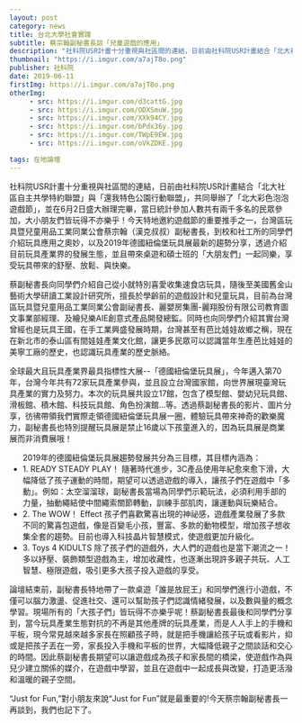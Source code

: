 ```yaml
---
layout: post
category: news
title: 台北大學社會實踐
subtitle: 蔡宗翰副秘書長談「兒童遊戲的應用」
description: "社科院USR計畫十分重視與社區間的連結，日前由社科院USR計畫結合「北大社區自主共學特約聯盟」與「還我特色公園行動聯盟」，共同舉辦了「北大彩色泡泡遊戲節」，並在6月2日盛大辦理完畢，當日統計參加人數共有兩千多名的民眾參加，大小朋友們皆玩得不亦樂乎！今天特地邀約遊戲節的重要推手之一，台灣區玩具暨兒童用品工業同業公會蔡宗翰（漢克叔叔）副秘書長，到校和社工所的同學們介紹玩具應用之奧妙，以及2019年德國紐倫堡玩具展最新的趨勢分享，透過介紹目前玩具產業界的發展生態，並且帶來桌遊和碩士班的「大朋友們」一起同樂，享受玩具帶來的舒壓、放鬆、與快樂。..."
thumbnail: "https://i.imgur.com/a7ajT8o.png"
publisher: 社科院
date: 2019-06-11
firstImg: https://i.imgur.com/a7ajT8o.png
otherImg:
     - src: https://i.imgur.com/d3cattG.jpg
     - src: https://i.imgur.com/ODXSmuW.jpg
     - src: https://i.imgur.com/XXk94CY.jpg
     - src: https://i.imgur.com/bPdx36y.jpg
     - src: https://i.imgur.com/TWpE9EW.jpg
     - src: https://i.imgur.com/oVkZDKE.jpg

tags: 在地論壇
---
```


社科院USR計畫十分重視與社區間的連結，日前由社科院USR計畫結合「北大社區自主共學特約聯盟」與「還我特色公園行動聯盟」，共同舉辦了「北大彩色泡泡遊戲節」，並在6月2日盛大辦理完畢，當日統計參加人數共有兩千多名的民眾參加，大小朋友們皆玩得不亦樂乎！今天特地邀約遊戲節的重要推手之一，台灣區玩具暨兒童用品工業同業公會蔡宗翰（漢克叔叔）副秘書長，到校和社工所的同學們介紹玩具應用之奧妙，以及2019年德國紐倫堡玩具展最新的趨勢分享，透過介紹目前玩具產業界的發展生態，並且帶來桌遊和碩士班的「大朋友們」一起同樂，享受玩具帶來的舒壓、放鬆、與快樂。

蔡副秘書長向同學們介紹自己從小就特別喜愛收集速食店玩具，隨後至美國舊金山藝術大學研讀工業設計研究所，擅長於學齡前的遊戲設計和兒童玩具，目前為台灣區玩具暨兒童用品工業同業公會副祕書長、麗嬰房集團-麗翔股份有限公司教育圖文事業部經理、及繪兒樂AIE創意式產品開發總監。同時也向同學們介紹其實台灣曾經也是玩具王國，在手工業興盛發展時期，台灣甚至有芭比娃娃故鄉之稱，現在在新北市的泰山區有間娃娃產業文化館，讓更多民眾可以認識當年生產芭比娃娃的美寧工廠的歷史，也認識玩具產業的歷史脈絡。

全球最大且玩具產業界最具指標性大展--「德國紐倫堡玩具展」，今年邁入第70年，台灣今年共有72家玩具產業參與，並且設立台灣國家館，向世界展現臺灣玩具產業的實力及努力。本次的玩具展共設立17館，包含了模型館、嬰幼兒玩具館、滑板館、積木館、科技玩具館、角色扮演館…等。透過蔡副秘書長的影片、圖片分享，彷彿帶領我們實際走領德國紐倫堡玩具展一圈，體驗玩具帶來神奇的歡樂魔力，副秘書長也特別提醒玩具展是禁止16歲以下孩童進入的，因為玩具展是商業展而非消費展哦！
<p>
<ul>
2019年的德國紐倫堡玩具展趨勢發展共分為三目標，其目標內涵為：
<li>1.	READY STEADY PLAY！
隨著時代進步，3C產品使用年紀愈來愈下滑，大幅降低了孩子運動的時間，期望可以透過遊戲的導入，讓孩子們在遊戲中「多動」。例如：太空溜溜球，副秘書長當場為同學們示範玩法，必須利用手部的力量，抽動繩結使中間繩索關節轉動，訓練手部肌肉，讓運動與玩樂結合。</li>
<li>2.	The WOW！ Effect
孩子們喜歡驚喜出現的神祕感，遊戲產業發展了多款不同的驚喜包遊戲，像是百變毛小孩，豐富、多款的動物模型，增加孩子想收集全套的趨勢。目前也導入科技晶片智慧模式，使遊戲更加升級化。</li>
<li>3.	Toys 4 KIDULTS
除了孩子們的遊戲外，大人們的遊戲也是當下潮流之一！多以紓壓、裝飾類型遊戲為主，增加收藏性，也逐漸出現許多親子共玩、人工智慧、極限遊戲，吸引更多大孩子投入遊戲的享受。</li>
</ul>
</p>
論壇結束前，副秘書長特地帶了一款桌遊「誰是放屁王」和同學們進行小遊戲，不僅可以腦力激盪、促進社交、還可以幫助孩子們認識情緒發展，以及數與量的概念學習。現場所有的「大孩子們」皆玩得不亦樂乎呢！蔡副秘書長最後和同學們分享到，當今玩具產業生態對抗的不再是其他產牌的玩具產業，而是人人手上的手機和平板，現今常見越來越多家長在照顧孩子時，就是把手機讓給孩子玩或看影片，抑或是把孩子丟在一旁，家長投入手機和平板的世界，大幅降低親子之間談話和交心的時間。因此蔡副秘書長期望可以讓遊戲成為孩子和家長間的橋梁，使遊戲作為與兒少建立關係的媒介，在遊戲中學習，並且在遊戲中一起成長與改變，打造更活潑和溫暖的親子空間。

“Just for Fun,”對小朋友來說“Just for Fun”就是最重要的!今天蔡宗翰副秘書長一再談到，我們也記下了。
